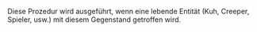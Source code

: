 Diese Prozedur wird ausgeführt, wenn eine lebende Entität (Kuh, Creeper, Spieler, usw.) mit diesem Gegenstand getroffen wird.